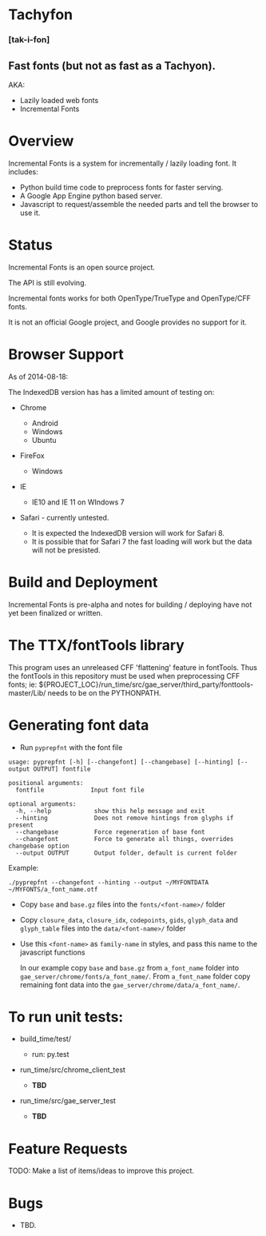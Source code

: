 # Tachyfon
### \[tak-i-fon\]

## Fast fonts (but not as fast as a Tachyon).

AKA:
* Lazily loaded web fonts
* Incremental Fonts

Overview
========
Incremental Fonts is a system for incrementally / lazily loading font.  It includes:

- Python build time code to preprocess fonts for faster serving.
- A Google App Engine python based server.
- Javascript to request/assemble the needed parts and tell the browser to use it.

Status
======

Incremental Fonts is an open source project.

The API is still evolving.

Incremental fonts works for both OpenType/TrueType and OpenType/CFF fonts.

It is not an official Google project, and Google provides no support for it.

Browser Support
===============
As of 2014-08-18:

The IndexedDB version has has a limited amount of testing on:

* Chrome
   * Android
   * Windows
   * Ubuntu

* FireFox
   * Windows

* IE
    * IE10 and IE 11 on WIndows 7

* Safari - currently untested. 
   * It is expected the IndexedDB version will work for Safari 8.
   * It is possible that for Safari 7 the fast loading will work but the data
     will not be presisted.

Build and Deployment
====================

Incremental Fonts is pre-alpha and notes for building / deploying 
have not yet been finalized or written.

# The TTX/fontTools library

This program uses an unreleased CFF 'flattening' feature in fontTools. Thus
the fontTools in this repository must be used when preprocessing CFF fonts; ie:
${PROJECT_LOC}/run_time/src/gae_server/third_party/fonttools-master/Lib/ needs
to be on the PYTHONPATH.

# Generating font data

- Run `pyprepfnt` with the font file

```
usage: pyprepfnt [-h] [--changefont] [--changebase] [--hinting] [--output OUTPUT] fontfile

positional arguments:
  fontfile             Input font file

optional arguments:
  -h, --help            show this help message and exit
  --hinting  			Does not remove hintings from glyphs if present
  --changebase			Force regeneration of base font
  --changefont			Force to generate all things, overrides changebase option
  --output OUTPUT       Output folder, default is current folder
```
Example:

    ./pyprepfnt --changefont --hinting --output ~/MYFONTDATA ~/MYFONTS/a_font_name.otf

- Copy `base` and `base.gz` files into the `fonts/<font-name>/` folder
- Copy `closure_data`, `closure_idx`, `codepoints`, `gids`, `glyph_data` and `glyph_table` files
into the `data/<font-name>/` folder
- Use this `<font-name>` as `family-name` in styles, and pass this name to the javascript functions

    In our example copy `base` and `base.gz` from `a_font_name` folder into `gae_server/chrome/fonts/a_font_name/`. From `a_font_name` folder copy remaining font data into the `gae_server/chrome/data/a_font_name/`.

# To run unit tests:
- build_time/test/
  - run: py.test

- run_time/src/chrome_client_test
  - **TBD**

- run_time/src/gae_server_test
  - **TBD**

Feature Requests
================

TODO: Make a list of items/ideas to improve this project.

Bugs
====

* TBD.